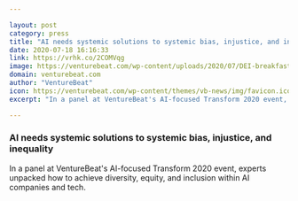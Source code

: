 ```yaml
---

layout: post
category: press
title: "AI needs systemic solutions to systemic bias, injustice, and inequality"
date: 2020-07-18 16:16:33
link: https://vrhk.co/2COMVqg
image: https://venturebeat.com/wp-content/uploads/2020/07/DEI-breakfast-vb-transform-2020.jpg?w=1200&strip=all
domain: venturebeat.com
author: "VentureBeat"
icon: https://venturebeat.com/wp-content/themes/vb-news/img/favicon.ico
excerpt: "In a panel at VentureBeat's AI-focused Transform 2020 event, experts unpacked how to achieve diversity, equity, and inclusion within AI companies and tech."

---
```


### AI needs systemic solutions to systemic bias, injustice, and inequality

In a panel at VentureBeat's AI-focused Transform 2020 event, experts unpacked how to achieve diversity, equity, and inclusion within AI companies and tech.